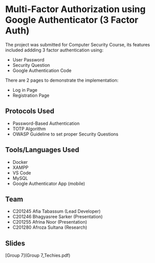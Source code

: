 
# Multi-Factor Authorization using Google Authenticator (3 Factor Auth)

The project was submitted for Computer Security Course, its features included addding 3 factor authentication using:
 - User Password
 - Security Question
 - Google Authentication Code

There are 2 pages to demonstrate the implementation:
 - Log in Page
 - Registration Page

## Protocols Used
 - Password-Based Authentication
 - TOTP Algorithm
 - OWASP Guideline to set proper Security Questions

## Tools/Languages Used
- Docker
- XAMPP
- VS Code
- MySQL
- Google Authenticator App (mobile)

## Team
- C201245 Afia Tabassum (Lead Developer)
- C201246 Bhagyasree Sarker (Presentation)
- C201255 Afrina Noor (Presentation)
- C201280 Afroza Sultana (Research)

## Slides
[Group 7](Group 7_Techies.pdf)

